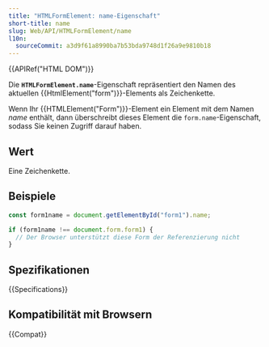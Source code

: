 ```yaml
---
title: "HTMLFormElement: name-Eigenschaft"
short-title: name
slug: Web/API/HTMLFormElement/name
l10n:
  sourceCommit: a3d9f61a8990ba7b53bda9748d1f26a9e9810b18
---
```


{{APIRef("HTML DOM")}}

Die **`HTMLFormElement.name`**-Eigenschaft repräsentiert den Namen des aktuellen {{HtmlElement("form")}}-Elements als Zeichenkette.

Wenn Ihr {{HTMLElement("Form")}}-Element ein Element mit dem Namen _name_ enthält, dann überschreibt dieses Element die `form.name`-Eigenschaft, sodass Sie keinen Zugriff darauf haben.

## Wert

Eine Zeichenkette.

## Beispiele

```js
const form1name = document.getElementById("form1").name;

if (form1name !== document.form.form1) {
  // Der Browser unterstützt diese Form der Referenzierung nicht
}
```

## Spezifikationen

{{Specifications}}

## Kompatibilität mit Browsern

{{Compat}}
